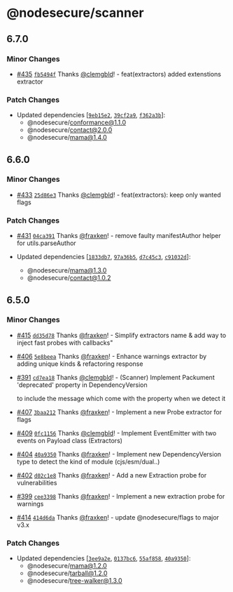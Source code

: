# @nodesecure/scanner

## 6.7.0

### Minor Changes

- [#435](https://github.com/NodeSecure/scanner/pull/435) [`fb5494f`](https://github.com/NodeSecure/scanner/commit/fb5494f669029772d6bea9b86074634e0692ca9d) Thanks [@clemgbld](https://github.com/clemgbld)! - feat(extractors) added extenstions extractor

### Patch Changes

- Updated dependencies [[`9eb15e2`](https://github.com/NodeSecure/scanner/commit/9eb15e233b85546b06bbcb10d66f98a71deba7eb), [`39cf2a9`](https://github.com/NodeSecure/scanner/commit/39cf2a92568aff3cbb44ba3dccf44c323f971119), [`f362a3b`](https://github.com/NodeSecure/scanner/commit/f362a3b75db69e961d85758b9ca7c56849ceaf4a)]:
  - @nodesecure/conformance@1.1.0
  - @nodesecure/contact@2.0.0
  - @nodesecure/mama@1.4.0

## 6.6.0

### Minor Changes

- [#433](https://github.com/NodeSecure/scanner/pull/433) [`25d86e3`](https://github.com/NodeSecure/scanner/commit/25d86e371ac8381b226953b89611f177fba3525e) Thanks [@clemgbld](https://github.com/clemgbld)! - feat(extractors): keep only wanted flags

### Patch Changes

- [#431](https://github.com/NodeSecure/scanner/pull/431) [`04ca391`](https://github.com/NodeSecure/scanner/commit/04ca39127a0f64121ad862cff286ead045f28492) Thanks [@fraxken](https://github.com/fraxken)! - remove faulty manifestAuthor helper for utils.parseAuthor

- Updated dependencies [[`1833db7`](https://github.com/NodeSecure/scanner/commit/1833db7f3ae128be159cfcca29ee6352d516f34a), [`97a36b5`](https://github.com/NodeSecure/scanner/commit/97a36b523aa9b22900cd4ad822aa6a083e254121), [`d7c45c3`](https://github.com/NodeSecure/scanner/commit/d7c45c33c23cca5bbfa1d2c4bfa0f6d8987248a1), [`c91032d`](https://github.com/NodeSecure/scanner/commit/c91032d5aa24ae08d0822790e96c83d3a614b4f3)]:
  - @nodesecure/mama@1.3.0
  - @nodesecure/contact@1.0.2

## 6.5.0

### Minor Changes

- [#415](https://github.com/NodeSecure/scanner/pull/415) [`dd35d78`](https://github.com/NodeSecure/scanner/commit/dd35d78f159a70a5ec5e8f2a1cfb326e0a522247) Thanks [@fraxken](https://github.com/fraxken)! - Simplify extractors name & add way to inject fast probes with callbacks"

- [#406](https://github.com/NodeSecure/scanner/pull/406) [`5e8beea`](https://github.com/NodeSecure/scanner/commit/5e8beead9fc1d2b3516dd410f4d0c8f2088655e4) Thanks [@fraxken](https://github.com/fraxken)! - Enhance warnings extractor by adding unique kinds & refactoring response

- [#391](https://github.com/NodeSecure/scanner/pull/391) [`cd7ea18`](https://github.com/NodeSecure/scanner/commit/cd7ea1892a06af8cdf0b4cf651cc39b9252f1651) Thanks [@clemgbld](https://github.com/clemgbld)! - (Scanner) Implement Packument 'deprecated' property in DependencyVersion

  to include the message which come with the property when we detect it

- [#407](https://github.com/NodeSecure/scanner/pull/407) [`3baa212`](https://github.com/NodeSecure/scanner/commit/3baa212d0caf6de0e9b792fbad03b94990450156) Thanks [@fraxken](https://github.com/fraxken)! - Implement a new Probe extractor for flags

- [#409](https://github.com/NodeSecure/scanner/pull/409) [`0fc1156`](https://github.com/NodeSecure/scanner/commit/0fc11567e916a67066b149dea4a71d7cdf18b0fc) Thanks [@clemgbld](https://github.com/clemgbld)! - Implement EventEmitter with two events on Payload class (Extractors)

- [#404](https://github.com/NodeSecure/scanner/pull/404) [`40a9350`](https://github.com/NodeSecure/scanner/commit/40a93507e20e1002059f71a40539dfd058879257) Thanks [@fraxken](https://github.com/fraxken)! - Implement new DependencyVersion type to detect the kind of module (cjs/esm/dual..)

- [#402](https://github.com/NodeSecure/scanner/pull/402) [`d02c1e8`](https://github.com/NodeSecure/scanner/commit/d02c1e833f0c38dfc6dfb7dea481cae4c1ec0d1d) Thanks [@fraxken](https://github.com/fraxken)! - Add a new Extraction probe for vulnerabilities

- [#399](https://github.com/NodeSecure/scanner/pull/399) [`cee3398`](https://github.com/NodeSecure/scanner/commit/cee3398da6610476991fcedae0efba98f83c46e5) Thanks [@fraxken](https://github.com/fraxken)! - Implement a new extraction probe for warnings

- [#414](https://github.com/NodeSecure/scanner/pull/414) [`414d6da`](https://github.com/NodeSecure/scanner/commit/414d6dad49535ba84adf15c18f8f58b67bbb3e16) Thanks [@fraxken](https://github.com/fraxken)! - update @nodesecure/flags to major v3.x

### Patch Changes

- Updated dependencies [[`3ee9a2e`](https://github.com/NodeSecure/scanner/commit/3ee9a2e17c877e7ea6fe23fc4ffc86578e6d0b72), [`0137bc6`](https://github.com/NodeSecure/scanner/commit/0137bc6060fe56c673b1ab92214debe63ce35958), [`55af858`](https://github.com/NodeSecure/scanner/commit/55af858f993520bca6f0fc5b0dbddf0b329ab5e0), [`40a9350`](https://github.com/NodeSecure/scanner/commit/40a93507e20e1002059f71a40539dfd058879257)]:
  - @nodesecure/mama@1.2.0
  - @nodesecure/tarball@1.2.0
  - @nodesecure/tree-walker@1.3.0
